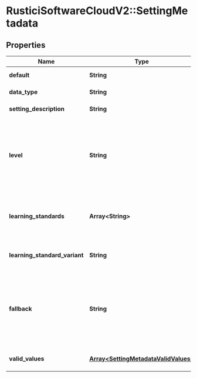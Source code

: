# RusticiSoftwareCloudV2::SettingMetadata

## Properties
Name | Type | Description | Notes
------------ | ------------- | ------------- | -------------
**default** | **String** | Default value of this setting | [optional] 
**data_type** | **String** | The data type of this setting | [optional] 
**setting_description** | **String** | description of this setting | [optional] 
**level** | **String** | The level this setting will be applied at, which limits where it can be set. For example, WebPathToContentRoot is applied at the application level, so it&#39;s not valid to set it for a registration. | [optional] 
**learning_standards** | **Array&lt;String&gt;** | The list of learning standards this setting applies to. If not present, this setting is not limited to certain learning standards. | [optional] 
**learning_standard_variant** | **String** | Does this setting apply to only single-SCO packages, only multi-SCO, or either? | [optional] [default to &quot;either&quot;]
**fallback** | **String** | A setting that will be used instead of this setting if no value is provided for this setting (This is similar to a default, except that the the value of another setting is being used instead of a fixed default value). | [optional] 
**valid_values** | [**Array&lt;SettingMetadataValidValues&gt;**](SettingMetadataValidValues.md) | For settings with a fixed list of valid values, the list of those values | [optional] 


